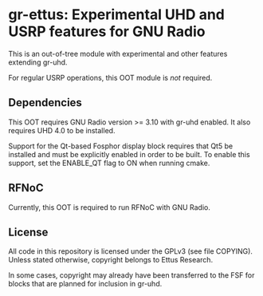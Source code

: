 # gr-ettus: Experimental UHD and USRP features for GNU Radio

This is an out-of-tree module with experimental and other features
extending gr-uhd.

For regular USRP operations, this OOT module is *not* required.

## Dependencies

This OOT requires GNU Radio version >= 3.10 with gr-uhd enabled.
It also requires UHD 4.0 to be installed.

Support for the Qt-based Fosphor display block requires that Qt5 be
installed and must be explicitly enabled in order to be built. To
enable this support, set the ENABLE\_QT flag to ON when running
cmake.

## RFNoC

Currently, this OOT is required to run RFNoC with GNU Radio.

## License

All code in this repository is licensed under the GPLv3 (see file
COPYING). Unless stated otherwise, copyright belongs to Ettus Research.

In some cases, copyright may already have been transferred to the FSF
for blocks that are planned for inclusion in gr-uhd.
